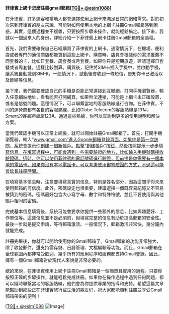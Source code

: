 **菲律賓上網卡怎麽註冊gmail郵箱[[TG💪+ @esim1088](https://t.me/s/esim1088)]**

在菲律賓，許多遊客和當地人都會選擇使用上網卡來滿足日常的網絡需求。對於初次來到菲律賓的朋友來說，可能對如何使用本地的上網卡註冊Gmail郵箱感到困惑。其實，這個過程並不複雜，只要按照步驟來操作，就能輕鬆搞定。接下來，我就以一個過來人的身份，詳細介紹一下菲律賓上網卡註冊Gmail郵箱的全過程。

首先，我們需要確保自己已經購買了菲律賓的上網卡。通常情況下，在機場、便利店或者專門的通信商店都能買到這些上網卡。購買時，店員會根據你的需求推薦不同套餐的卡，比如日套餐、周套餐或月套餐。如果你只是短期旅遊，建議選擇日套餐或者周套餐，這樣比較划算。購買後，記住將SIM卡插入手機中，並啟動手機，讓系統自動識別SIM卡。一般情況下，啟動後會收到一條短信，告知你卡已激活以及餘額等信息。

接下來，我們需要確認自己的手機是否能正常連接到互聯網。打開手機瀏覽器，輸入任意網站地址，看看能否打開網頁。如果無法連接，可能是上網卡未正確設置，或者是信號問題。這種情況下，可以聯繫當地的客服熱線進行咨詢。在菲律賓，不同的運營商都有各自的客服熱線，比如Globe Telecom的客服熱線是*131#，Smart的客服熱線是*123#。通過這些熱線，你可以查詢到更多的使用說明和解決方案。

當我們確認手機可以正常上網後，就可以開始註冊Gmail郵箱了。首先，打開手機瀏覽器，輸入“www.gmail.com”進入Google郵箱登錄頁面。如果你是第一次訪問，系統會提示你創建一個新帳戶。點擊“創建帳戶”按鈕，然後按照提示一步步填寫信息。在填寫過程中，可能會遇到一些需要驗證的地方，比如輸入手機號碼接收驗證碼。這時，你可以使用菲律賓的電話號碼進行驗證，但前提是你需要有一個本地的電話卡。如果你沒有本地電話卡，可以考慮使用郵寄驗證的方式，不過這可能會延長註冊時間。

在填寫基本信息時，注意要填寫真實的信息，特別是姓名部分，因為這關乎你未來使用郵箱的可信度。此外，密碼設定也很重要，建議選擇一個既容易記憶又不容易被猜到的密碼。密碼最好包含大小寫字母、數字和特殊符號，並且不要使用與其他賬戶相同的密碼。

完成基本信息填寫後，系統可能會要求你提供一些額外的信息，比如興趣愛好、工作單位等。這些信息並不是必須的，但填寫完整的信息有助於提高郵箱的安全性。最後一步就是提交申請，等待郵箱激活。一般情況下，郵箱激活非常快，幾分鐘內就能完成。

註冊完畢後，你就可以開始使用你的Gmail郵箱了。Gmail郵箱的功能非常強大，除了收發郵件，還支持雲存儲、日曆管理、文檔編輯等功能。而且，Gmail郵箱在全球範圍內都非常受歡迎，幾乎所有的應用程序和服務都支持Gmail登錄。因此，擁有一個Gmail郵箱對於現代人來說是非常必要的。

總的來說，在菲律賓使用上網卡註冊Gmail郵箱是一個簡單且實用的過程。只要你按照正確的步驟操作，就能輕鬆完成註冊。如果你在操作過程中遇到任何問題，都可以隨時聯繫當地的客服熱線，他們會為你提供專業的指導和支持。希望這篇文章能幫助到那些正在菲律賓旅行或生活的朋友们，祝大家都能順利註冊並享受Gmail郵箱帶來的便利！

[[TG💪+ @esim1088](https://t.me/s/esim1088) ![Image](https://i.postimg.cc/4NQfJmqS/Snipaste-2025-05-13-00-14-12.png)]
